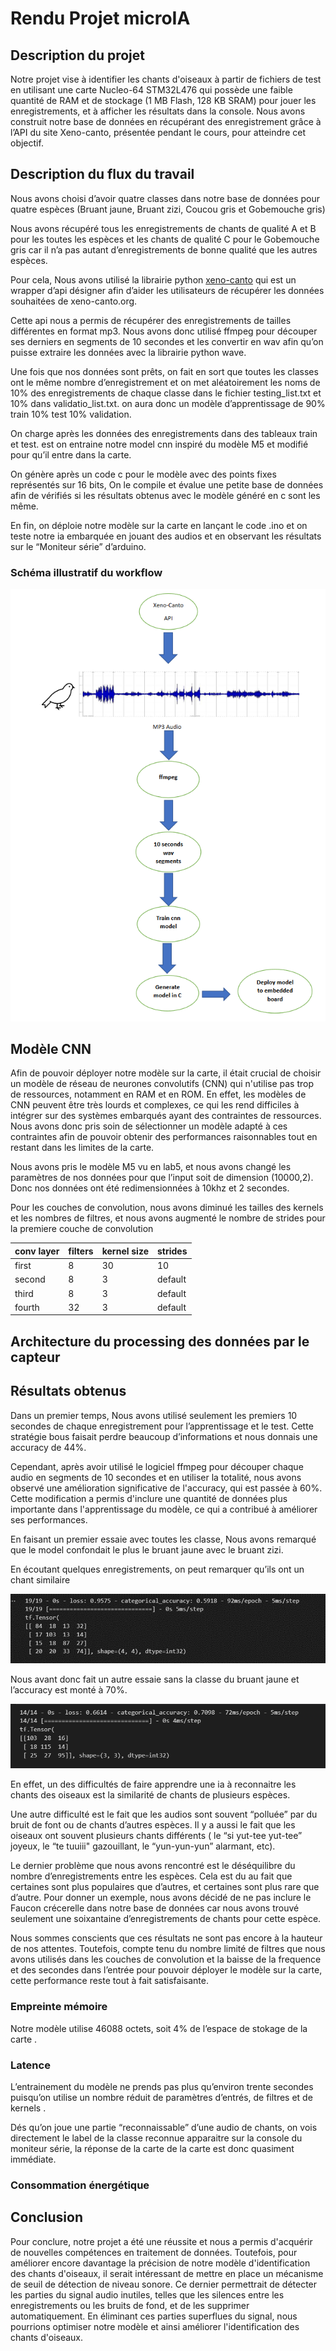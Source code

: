 # Rendu Projet microIA

## Description du projet

Notre projet vise à identifier les chants d'oiseaux à partir de fichiers de test en utilisant une carte Nucleo-64 STM32L476 qui possède une faible quantité de RAM et de stockage (1 MB Flash, 128 KB SRAM) pour jouer les enregistrements, et à afficher les résultats dans la console. Nous avons construit notre base de données en récupérant des enregistrement grâce à l’API du site Xeno-canto, présentée pendant le cours, pour atteindre cet objectif.

## Description du flux du travail

Nous avons choisi d’avoir quatre classes dans notre base de données pour quatre espèces (Bruant jaune, Bruant zizi, Coucou gris et Gobemouche gris)

Nous avons récupéré tous les enregistrements de chants de qualité A et B pour les toutes les espèces et les chants de qualité C pour le Gobemouche gris car il n’a pas autant d’enregistrements de bonne qualité que les autres espèces.

Pour cela, Nous avons utilisé la librairie python [xeno-canto](https://pypi.org/project/xeno-canto/) qui est un wrapper d’api désigner afin d’aider les utilisateurs de récupérer les données souhaitées de xeno-canto.org.

Cette api nous a permis de récupérer des enregistrements de tailles différentes en format mp3. Nous avons donc utilisé ffmpeg pour découper ses derniers en segments de 10 secondes et les convertir en wav afin qu’on puisse extraire les données avec la librairie python wave.

Une fois que nos données sont prêts, on fait en sort que toutes les classes ont le même nombre d’enregistrement et on met aléatoirement les noms de 10% des enregistrements de chaque classe dans le fichier testing_list.txt et 10% dans validatio_list.txt. on aura donc un modèle d’apprentissage de 90% train 10% test 10% validation.

On charge après les données des enregistrements dans des tableaux train et test. est on entraine notre model cnn inspiré du modèle M5 et modifié pour qu’il entre dans la carte.

On génère après un code c pour le modèle avec des points fixes représentés sur 16 bits, On le compile et évalue une petite base de données afin de vérifiés si les résultats obtenus avec le modèle généré en c sont les même.

En fin, on déploie notre modèle sur la carte en lançant le code .ino et on teste notre ia embarquée en jouant des audios et en observant les résultats sur le “Moniteur série” d’arduino.

### Schéma illustratif du workflow

![workflow](images/workflow.png)

## Modèle CNN

Afin de pouvoir déployer notre modèle sur la carte, il était crucial de choisir un modèle de réseau de neurones convolutifs (CNN) qui n'utilise pas trop de ressources, notamment en RAM et en ROM. En effet, les modèles de CNN peuvent être très lourds et complexes, ce qui les rend difficiles à intégrer sur des systèmes embarqués ayant des contraintes de ressources. Nous avons donc pris soin de sélectionner un modèle adapté à ces contraintes afin de pouvoir obtenir des performances raisonnables tout en restant dans les limites de la carte.

Nous avons pris le modèle M5 vu en lab5, et nous avons changé les paramètres de nos données pour que l’input soit de dimension (10000,2). Donc nos données ont été redimensionnées à 10khz et 2 secondes.

Pour les couches de convolution, nous avons diminué les tailles des kernels et les nombres de filtres, et nous avons augmenté le nombre de strides pour la premiere couche de convolution

| conv layer | filters | kernel size | strides |
| ---------- | ------- | ----------- | ------- |
| first      | 8       | 30          | 10      |
| second     | 8       | 3           | default |
| third      | 8       | 3           | default |
| fourth     | 32      | 3           | default |

## Architecture du processing des données par le capteur

## Résultats obtenus

Dans un premier temps, Nous avons utilisé seulement les premiers 10 secondes de chaque enregistrement pour l’apprentissage et le test. Cette stratégie bous faisait perdre beaucoup d’informations et nous donnais une accuracy de 44%.

Cependant, après avoir utilisé le logiciel ffmpeg pour découper chaque audio en segments de 10 secondes et en utiliser la totalité, nous avons observé une amélioration significative de l'accuracy, qui est passée à 60%. Cette modification a permis d'inclure une quantité de données plus importante dans l'apprentissage du modèle, ce qui a contribué à améliorer ses performances.

En faisant un premier essaie avec toutes les classe, Nous avons remarqué que le model confondait le plus le bruant jaune avec le bruant zizi.

En écoutant quelques enregistrements, on peut remarquer qu’ils ont un chant similaire

![ConfusionMatrix1](images/ConfusionMatrix1.png)

Nous avant donc fait un autre essaie sans la classe du bruant jaune et l’accuracy est monté à 70%.

![ConfusionMatrix2](images/ConfusionMatrix2.png)

En effet, un des difficultés de faire apprendre une ia à reconnaitre les chants des oiseaux est la similarité de chants de plusieurs espèces.

Une autre difficulté est le fait que les audios sont souvent “polluée” par du bruit de font ou de chants d’autres espèces. Il y a aussi le fait que les oiseaux ont souvent plusieurs chants différents ( le “si yut-tee yut-tee” joyeux, le “te tuuiii" gazouillant, le “yun-yun-yun” alarmant, etc).

Le dernier problème que nous avons rencontré est le déséquilibre du nombre d’enregistrements entre les espèces. Cela est du au fait que certaines sont plus populaires que d’autres, et certaines sont plus rare que d’autre. Pour donner un exemple, nous avons décidé de ne pas inclure le Faucon crécerelle dans notre base de données car nous avons trouvé seulement une soixantaine d’enregistrements de chants pour cette espèce.

Nous sommes conscients que ces résultats ne sont pas encore à la hauteur de nos attentes. Toutefois, compte tenu du nombre limité de filtres que nous avons utilisés dans les couches de convolution et la baisse de la frequence et des secondes dans l’entrée pour pouvoir déployer le modèle sur la carte, cette performance reste tout à fait satisfaisante.

### Empreinte mémoire

Notre modèle utilise 46088 octets, soit 4% de l’espace de stokage de la carte .

### Latence

L’entrainement du modèle ne prends pas plus qu’environ trente secondes puisqu’on utilise un nombre réduit de paramètres d’entrés, de filtres et de kernels .

Dés qu’on joue une partie “reconnaissable” d’une audio de chants, on vois directement le label de la classe reconnue apparaitre sur la console du moniteur série, la réponse de la carte de la carte est donc quasiment immédiate.

### Consommation énergétique

## Conclusion

Pour conclure, notre projet a été une réussite et nous a permis d'acquérir de nouvelles compétences en traitement de données. Toutefois, pour améliorer encore davantage la précision de notre modèle d'identification des chants d'oiseaux, il serait intéressant de mettre en place un mécanisme de seuil de détection de niveau sonore. Ce dernier permettrait de détecter les parties du signal audio inutiles, telles que les silences entre les enregistrements ou les bruits de fond, et de les supprimer automatiquement. En éliminant ces parties superflues du signal, nous pourrions optimiser notre modèle et ainsi améliorer l'identification des chants d'oiseaux.

